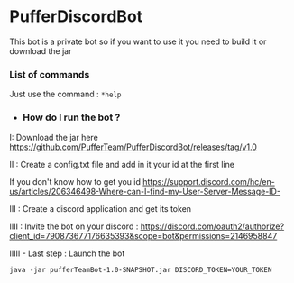 # PufferDiscordBot

This bot is a private bot so if you want to use it you need to build it or download the jar

### List of commands
Just use the command : `*help`

- ### How do I run the bot ?

I: Download the jar here
https://github.com/PufferTeam/PufferDiscordBot/releases/tag/v1.0

II :
Create a config.txt file and add in it your id at the first line

If you don't know how to get you id https://support.discord.com/hc/en-us/articles/206346498-Where-can-I-find-my-User-Server-Message-ID-

III : Create a discord application and get its token

IIII : Invite the bot on your discord : https://discord.com/oauth2/authorize?client_id=790873677176635393&scope=bot&permissions=2146958847

IIIII - Last step : Launch the bot

```shell
java -jar pufferTeamBot-1.0-SNAPSHOT.jar DISCORD_TOKEN=YOUR_TOKEN
```